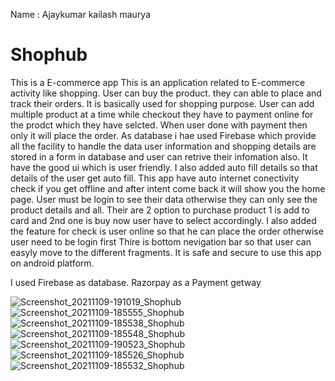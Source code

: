 Name : Ajaykumar kailash maurya 


# Shophub
This is a E-commerce app 
This is an application related to E-commerce activity like shopping. 
User can buy the product. they can able to place and track their orders. 
It is basically used for shopping purpose.
User can add multiple product at a time while checkout they have to payment online for the prodct which they have selcted. 
When user done with payment then only it will place the order.
As database i hae used Firebase which provide all the facility to handle the data user information and shopping details are stored in a form in database and user can retrive their infomation also.
It have the good ui which is user friendly.
I also added auto fill details so that details of the user get auto fill.
This app have auto internet conectivity check if you get offline and after intent come back it will show you the home page.
User must be login to see their data otherwise they can only see the product details and all.
Their are 2 option to purchase product 1 is add to card and 2nd one is buy now user have to select accordingly.
I also added the feature for check is user online so that he can place the order otherwise user need to be login first 
Thire is bottom nevigation bar so that user can easyly move to the different fragments.
It is safe and secure to use this app on android platform.

I used Firebase as database.  Razorpay as a Payment getway

![Screenshot_20211109-191019_Shophub](https://user-images.githubusercontent.com/92670087/140934474-eb5e2d66-8426-421b-aec8-2a4864ffbfa9.jpg)
![Screenshot_20211109-185555_Shophub](https://user-images.githubusercontent.com/92670087/140933931-67a19365-335b-44a8-bf15-ea4ffdf79449.jpg)
![Screenshot_20211109-185538_Shophub](https://user-images.githubusercontent.com/92670087/140933987-d3518bdc-76c3-4b50-94f2-5404da2d9b31.jpg)
![Screenshot_20211109-185548_Shophub](https://user-images.githubusercontent.com/92670087/140934026-e38b2a64-7660-4248-b5f7-4d4817bad137.jpg)
![Screenshot_20211109-190523_Shophub](https://user-images.githubusercontent.com/92670087/140934067-4ebcc901-3ac4-4e5b-abd1-0ad09132bd83.jpg)
![Screenshot_20211109-185526_Shophub](https://user-images.githubusercontent.com/92670087/140934375-a218659e-b5cb-4f19-831e-d5c9b2ff4a3f.jpg)
![Screenshot_20211109-185532_Shophub](https://user-images.githubusercontent.com/92670087/140934697-a60323ca-fcdb-4513-a90d-5fa6fcad90d5.jpg)
